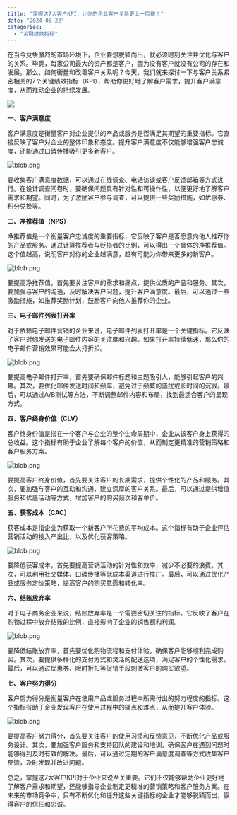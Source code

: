 ```yaml
---
title: "掌握这7大客户KPI，让你的企业客户关系更上一层楼！"
date: "2024-05-22"
categories: 
  - "关键绩效指标"
---
```


在当今竞争激烈的市场环境下，企业要想脱颖而出，就必须时刻关注并优化与客户的关系。毕竟，每家公司最大的资产都是客户，因为没有客户就没有公司的存在和发展。那么，如何衡量和改善客户关系呢？今天，我们就来探讨一下与客户关系紧密相关的7个关键绩效指标（KPI），帮助你更好地了解客户需求，提升客户满意度，从而推动企业的持续发展。

![](images/1697699617-desk-1284085-scaled.jpg)

**一、客户满意度**

客户满意度是衡量客户对企业提供的产品或服务是否满足其期望的重要指标。它直接反映了客户对企业的整体印象和态度。提升客户满意度不仅能够增强客户忠诚度，还能通过口碑传播吸引更多新客户。

![blob.png](images/1668999726-blob-png.png)

要收集客户满意度数据，可以通过在线调查、电话访谈或客户反馈邮箱等方式进行。在设计调查问卷时，要确保问题具有针对性和可操作性，以便更好地了解客户需求和期望。同时，为了激励客户参与调查，可以提供一些奖励措施，如优惠券、积分兑换等。

**二、净推荐值（NPS）**

净推荐值是一个衡量客户忠诚度的重要指标，它反映了客户是否愿意向他人推荐你的产品或服务。通过计算推荐者与贬损者的比例，可以得出一个具体的净推荐值。这个值越高，说明客户对你的企业越满意，越有可能为你带来更多的新客户。

![blob.png](images/1668999727-blob-png.png)

要提高净推荐值，首先要关注客户的需求和痛点，提供优质的产品和服务。其次，要加强与客户的沟通，及时解决客户问题，提升客户满意度。最后，可以通过一些激励措施，如推荐奖励计划，鼓励客户向他人推荐你的企业。

**三、电子邮件列表打开率**

对于依赖电子邮件营销的企业来说，电子邮件列表打开率是一个关键指标。它反映了客户对你发送的电子邮件内容的关注度和兴趣。如果打开率持续低迷，那么你的电子邮件营销效果可能会大打折扣。

![blob.png](images/1668999730-blob-png.png)

要提高电子邮件打开率，首先要确保邮件标题和主题吸引人，能够引起客户的兴趣。其次，要优化邮件发送时间和频率，避免过于频繁的骚扰或长时间的沉寂。最后，可以通过A/B测试等方法，不断调整邮件内容和布局，找到最适合客户的呈现方式。

**四、客户终身价值（CLV）**

客户终身价值是指在一个客户与企业的整个生命周期中，企业从该客户身上获得的总收益。这个指标有助于企业了解每个客户的价值，从而制定更精准的营销策略和客户服务方案。

![blob.png](images/1668999732-blob-png.png)

要提高客户终身价值，首先要关注客户的长期需求，提供个性化的产品和服务。其次，要加强与客户的互动和沟通，建立深厚的客户关系。最后，可以通过提供增值服务和优惠活动等方式，增加客户的购买频次和客单价。

**五、获客成本（CAC）**

获客成本是指企业为获取一个新客户所花费的平均成本。这个指标有助于企业评估营销活动的投入产出比，以及优化获客策略。

![blob.png](images/1668999733-blob-png.png)

要降低获客成本，首先要提高营销活动的针对性和效率，减少不必要的浪费。其次，可以利用社交媒体、口碑传播等低成本渠道进行推广。最后，可以通过优化产品或服务定价策略，提高客户的购买意愿和转化率。

**六、结账放弃率**

对于电子商务企业来说，结账放弃率是一个需要密切关注的指标。它反映了客户在购物过程中放弃结账的比例，直接影响了企业的销售额和利润。

![blob.png](images/1668999734-blob-png.png)

要降低结账放弃率，首先要优化购物流程和支付体验，确保客户能够顺利完成购买。其次，要提供多样化的支付方式和灵活的配送选项，满足客户的个性化需求。最后，可以通过优惠券、限时折扣等促销手段刺激客户的购买欲望。

**七、客户努力得分**

客户努力得分是衡量客户在使用产品或服务过程中所需付出的努力程度的指标。这个指标有助于企业发现客户在使用过程中的痛点和难点，从而提升客户体验。

![blob.png](images/1668999738-blob-png.png)

要提高客户努力得分，首先要关注客户的使用习惯和反馈意见，不断优化产品或服务设计。其次，要加强客户服务和支持团队的建设和培训，确保客户在遇到问题时能够得到及时有效的解决。最后，可以通过定期的客户满意度调查等方式收集客户反馈，及时发现并改进问题。

总之，掌握这7大客户KPI对于企业来说至关重要。它们不仅能够帮助企业更好地了解客户需求和期望，还能够指导企业制定更精准的营销策略和客户服务方案。在未来的市场竞争中，只有不断优化和提升这些关键指标的企业才能够脱颖而出，赢得客户的信任和忠诚。
